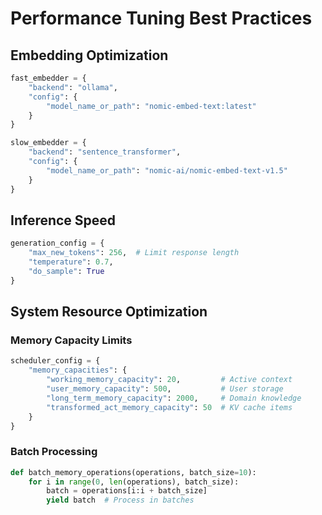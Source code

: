 # Performance Tuning Best Practices

## Embedding Optimization

```python
fast_embedder = {
    "backend": "ollama",
    "config": {
        "model_name_or_path": "nomic-embed-text:latest"
    }
}

slow_embedder = {
    "backend": "sentence_transformer",
    "config": {
        "model_name_or_path": "nomic-ai/nomic-embed-text-v1.5"
    }
}
```

## Inference Speed

```python
generation_config = {
    "max_new_tokens": 256,  # Limit response length
    "temperature": 0.7,
    "do_sample": True
}
```

## System Resource Optimization

### Memory Capacity Limits

```python
scheduler_config = {
    "memory_capacities": {
        "working_memory_capacity": 20,         # Active context
        "user_memory_capacity": 500,           # User storage
        "long_term_memory_capacity": 2000,     # Domain knowledge
        "transformed_act_memory_capacity": 50  # KV cache items
    }
}
```

### Batch Processing

```python
def batch_memory_operations(operations, batch_size=10):
    for i in range(0, len(operations), batch_size):
        batch = operations[i:i + batch_size]
        yield batch  # Process in batches
```
